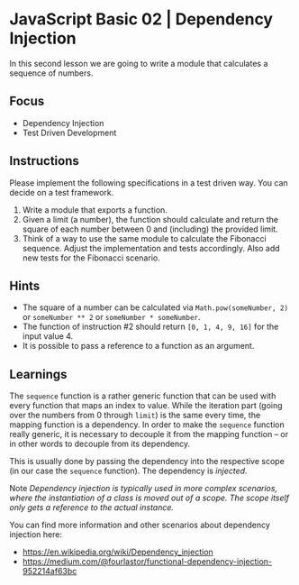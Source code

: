 # JavaScript Basic 02 | Dependency Injection

In this second lesson we are going to write a module that calculates a sequence of numbers.

## Focus

- Dependency Injection
- Test Driven Development

## Instructions

Please implement the following specifications in a test driven way. You can decide on a test framework.

1. Write a module that exports a function.
2. Given a limit (a number), the function should calculate and return the square of each number between 0 and (including) the provided limit.
3. Think of a way to use the same module to calculate the Fibonacci sequence. Adjust the implementation and tests accordingly. Also add new tests for the Fibonacci scenario.

## Hints

- The square of a number can be calculated via `Math.pow(someNumber, 2)` or `someNumber ** 2` or `someNumber * someNumber`.
- The function of instruction #2 should return `[0, 1, 4, 9, 16]` for the input value 4.
- It is possible to pass a reference to a function as an argument.

## Learnings

The `sequence` function is a rather generic function that can be used with every function that maps an index to value.
While the iteration part (going over the numbers from 0 through `limit`) is the same every time, the mapping function is a dependency.
In order to make the `sequence` function really generic, it is necessary to decouple it from the mapping function – or in other
words to decouple from its dependency.

This is usually done by passing the dependency into the respective scope (in our case the `sequence` function). The dependency is *injected*.

Note _Dependency injection is typically used in more complex scenarios, where the instantiation of a class is moved out of a scope. The scope itself only gets a reference to the actual instance._

You can find more information and other scenarios about dependency injection here:

- https://en.wikipedia.org/wiki/Dependency_injection
- https://medium.com/@fourlastor/functional-dependency-injection-952214af63bc
